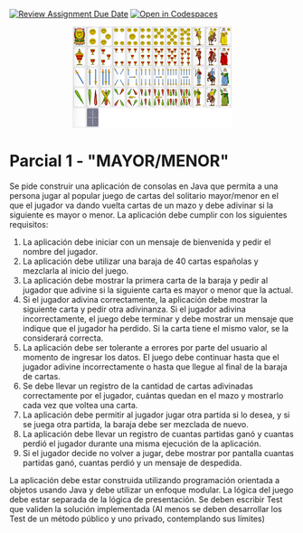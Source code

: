 [![Review Assignment Due Date](https://classroom.github.com/assets/deadline-readme-button-24ddc0f5d75046c5622901739e7c5dd533143b0c8e959d652212380cedb1ea36.svg)](https://classroom.github.com/a/OS69lbV_)
[![Open in Codespaces](https://classroom.github.com/assets/launch-codespace-7f7980b617ed060a017424585567c406b6ee15c891e84e1186181d67ecf80aa0.svg)](https://classroom.github.com/open-in-codespaces?assignment_repo_id=11054742)
<p align="center">
  <img src="./docs/_images/img.png" alt="CARTAS"/>
</p>

# Parcial 1 - "MAYOR/MENOR"

Se pide construir una aplicación de consolas en Java que permita a una persona 
jugar al popular juego de cartas del solitario mayor/menor en el que el jugador 
va dando vuelta cartas de un mazo y debe adivinar si la siguiente es mayor o 
menor. La aplicación debe cumplir con los siguientes requisitos:

1. La aplicación debe iniciar con un mensaje de bienvenida y pedir el nombre del jugador. 
2. La aplicación debe utilizar una baraja de 40 cartas españolas y mezclarla al inicio del juego. 
3. La aplicación debe mostrar la primera carta de la baraja y pedir al jugador que adivine si la siguiente carta es mayor o menor que la actual. 
4. Si el jugador adivina correctamente, la aplicación debe mostrar la siguiente carta y pedir otra adivinanza. Si el jugador adivina incorrectamente, el juego debe terminar y debe mostrar un mensaje que indique que el jugador ha perdido. Si la carta tiene el mismo valor, se la considerará correcta. 
5. La aplicación debe ser tolerante a errores por parte del usuario al momento de ingresar los datos. El juego debe continuar hasta que el jugador adivine incorrectamente o hasta que llegue al final de la baraja de cartas. 
6. Se debe llevar un registro de la cantidad de cartas adivinadas correctamente por el jugador, cuántas quedan en el mazo y mostrarlo cada vez que voltea una carta. 
7. La aplicación debe permitir al jugador jugar otra partida si lo desea, y si se juega otra partida, la baraja debe ser mezclada de nuevo. 
8. La aplicación debe llevar un registro de cuantas partidas ganó y cuantas perdió el jugador durante una misma ejecución de la aplicación. 
9. Si el jugador decide no volver a jugar, debe mostrar por pantalla cuantas partidas ganó, cuantas perdió y un mensaje de despedida.

La aplicación debe estar construida utilizando programación orientada a 
objetos usando Java y debe utilizar un enfoque modular. La lógica del 
juego debe estar separada de la lógica de presentación. Se deben escribir 
Test que validen la solución implementada (Al menos se deben desarrollar 
los Test de un método público y uno privado, contemplando sus límites)
